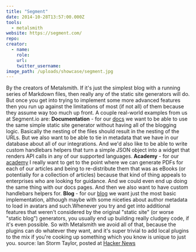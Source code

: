 ```yaml
---
title: "Segment"
date: 2014-10-28T13:57:00.000Z
tools:
  - metalsmith
website: https://segment.com/
repo:
creator:
  - name:
    role:
    url:
    twitter_username:
image_path: /uploads/showcase/segment.jpg
---
```


By the creators of Metalsmith. If it's just the simplest blog with a running series of Markdown files, then really any of the static site generators will do. But once you get into trying to implement some more advanced features then you run up against the limitations of most (if not all) of them because they assume way too much up front. A couple real-world examples from us at Segment.io are: **Documentation** - for our [docs](https://segment.io/docs) we want to be able to use the same simple static site generator without having all of the blogging logic. Basically the nesting of the files should result in the nesting of the URLs. But we also want to be able to tie in metadata that we have in our database about all of our integrations. And we'd also like to be able to write custom handlebars helpers that turn a simple JSON object into a widget that renders API calls in any of our supported languages. **Academy** - for our [academy](https://segment.io/academy) I really want to get to the point where we can generate PDFs for each of our articles and being to re-distribute them that was as eBooks (or potentially for a collection of articles) because that kind of thing appeals to enterprises who are looking for guidance. And we could even end up doing the same thing with our docs pages. And then we also want to have custom handlebars helpers for. **Blog** - for our [blog](https://segment.io/blog) we want just the most basic implementation, although maybe with some niceties about author metadata to load in avatars and such.Whenever you try and get into additional features that weren't considered by the original "static site" (or worse "static blog") generators, you usually end up building really cludgey code, if it's even possible. So with Metalsmith we avoid all of that, because the plugins can do whatever they want, and it's super trivial to add local plugins to the mix if you're cooking up something which you know is unique to just you. source: Ian Storm Taylor, posted at [Hacker News](https://news.ycombinator.com/item?id=7363734)
